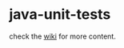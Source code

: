 # java-unit-tests

check the [wiki](https://github.wdf.sap.corp/I840973/java-unit-tests/wiki) for more content.
